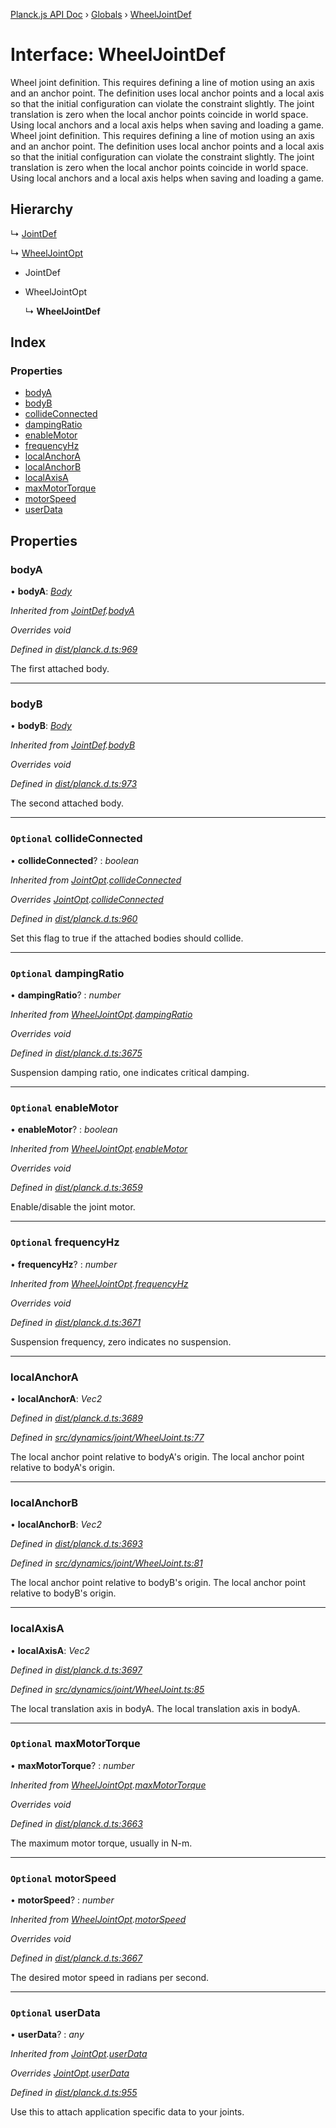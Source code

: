 [Planck.js API Doc](../README.md) › [Globals](../globals.md) › [WheelJointDef](wheeljointdef.md)

# Interface: WheelJointDef

Wheel joint definition. This requires defining a line of motion using an axis
and an anchor point. The definition uses local anchor points and a local axis
so that the initial configuration can violate the constraint slightly. The
joint translation is zero when the local anchor points coincide in world
space. Using local anchors and a local axis helps when saving and loading a
game.
Wheel joint definition. This requires defining a line of motion using an axis
and an anchor point. The definition uses local anchor points and a local axis
so that the initial configuration can violate the constraint slightly. The
joint translation is zero when the local anchor points coincide in world
space. Using local anchors and a local axis helps when saving and loading a
game.

## Hierarchy

  ↳ [JointDef](jointdef.md)

  ↳ [WheelJointOpt](wheeljointopt.md)

* JointDef

* WheelJointOpt

  ↳ **WheelJointDef**

## Index

### Properties

* [bodyA](wheeljointdef.md#bodya)
* [bodyB](wheeljointdef.md#bodyb)
* [collideConnected](wheeljointdef.md#optional-collideconnected)
* [dampingRatio](wheeljointdef.md#optional-dampingratio)
* [enableMotor](wheeljointdef.md#optional-enablemotor)
* [frequencyHz](wheeljointdef.md#optional-frequencyhz)
* [localAnchorA](wheeljointdef.md#localanchora)
* [localAnchorB](wheeljointdef.md#localanchorb)
* [localAxisA](wheeljointdef.md#localaxisa)
* [maxMotorTorque](wheeljointdef.md#optional-maxmotortorque)
* [motorSpeed](wheeljointdef.md#optional-motorspeed)
* [userData](wheeljointdef.md#optional-userdata)

## Properties

###  bodyA

• **bodyA**: *[Body](../classes/body.md)*

*Inherited from [JointDef](jointdef.md).[bodyA](jointdef.md#bodya)*

*Overrides void*

*Defined in [dist/planck.d.ts:969](https://github.com/shakiba/planck.js/blob/7e469c4/dist/planck.d.ts#L969)*

The first attached body.

___

###  bodyB

• **bodyB**: *[Body](../classes/body.md)*

*Inherited from [JointDef](jointdef.md).[bodyB](jointdef.md#bodyb)*

*Overrides void*

*Defined in [dist/planck.d.ts:973](https://github.com/shakiba/planck.js/blob/7e469c4/dist/planck.d.ts#L973)*

The second attached body.

___

### `Optional` collideConnected

• **collideConnected**? : *boolean*

*Inherited from [JointOpt](jointopt.md).[collideConnected](jointopt.md#optional-collideconnected)*

*Overrides [JointOpt](jointopt.md).[collideConnected](jointopt.md#optional-collideconnected)*

*Defined in [dist/planck.d.ts:960](https://github.com/shakiba/planck.js/blob/7e469c4/dist/planck.d.ts#L960)*

Set this flag to true if the attached bodies
should collide.

___

### `Optional` dampingRatio

• **dampingRatio**? : *number*

*Inherited from [WheelJointOpt](wheeljointopt.md).[dampingRatio](wheeljointopt.md#optional-dampingratio)*

*Overrides void*

*Defined in [dist/planck.d.ts:3675](https://github.com/shakiba/planck.js/blob/7e469c4/dist/planck.d.ts#L3675)*

Suspension damping ratio, one indicates critical damping.

___

### `Optional` enableMotor

• **enableMotor**? : *boolean*

*Inherited from [WheelJointOpt](wheeljointopt.md).[enableMotor](wheeljointopt.md#optional-enablemotor)*

*Overrides void*

*Defined in [dist/planck.d.ts:3659](https://github.com/shakiba/planck.js/blob/7e469c4/dist/planck.d.ts#L3659)*

Enable/disable the joint motor.

___

### `Optional` frequencyHz

• **frequencyHz**? : *number*

*Inherited from [WheelJointOpt](wheeljointopt.md).[frequencyHz](wheeljointopt.md#optional-frequencyhz)*

*Overrides void*

*Defined in [dist/planck.d.ts:3671](https://github.com/shakiba/planck.js/blob/7e469c4/dist/planck.d.ts#L3671)*

Suspension frequency, zero indicates no suspension.

___

###  localAnchorA

• **localAnchorA**: *Vec2*

*Defined in [dist/planck.d.ts:3689](https://github.com/shakiba/planck.js/blob/7e469c4/dist/planck.d.ts#L3689)*

*Defined in [src/dynamics/joint/WheelJoint.ts:77](https://github.com/shakiba/planck.js/blob/7e469c4/src/dynamics/joint/WheelJoint.ts#L77)*

The local anchor point relative to bodyA's origin.
The local anchor point relative to bodyA's origin.

___

###  localAnchorB

• **localAnchorB**: *Vec2*

*Defined in [dist/planck.d.ts:3693](https://github.com/shakiba/planck.js/blob/7e469c4/dist/planck.d.ts#L3693)*

*Defined in [src/dynamics/joint/WheelJoint.ts:81](https://github.com/shakiba/planck.js/blob/7e469c4/src/dynamics/joint/WheelJoint.ts#L81)*

The local anchor point relative to bodyB's origin.
The local anchor point relative to bodyB's origin.

___

###  localAxisA

• **localAxisA**: *Vec2*

*Defined in [dist/planck.d.ts:3697](https://github.com/shakiba/planck.js/blob/7e469c4/dist/planck.d.ts#L3697)*

*Defined in [src/dynamics/joint/WheelJoint.ts:85](https://github.com/shakiba/planck.js/blob/7e469c4/src/dynamics/joint/WheelJoint.ts#L85)*

The local translation axis in bodyA.
The local translation axis in bodyA.

___

### `Optional` maxMotorTorque

• **maxMotorTorque**? : *number*

*Inherited from [WheelJointOpt](wheeljointopt.md).[maxMotorTorque](wheeljointopt.md#optional-maxmotortorque)*

*Overrides void*

*Defined in [dist/planck.d.ts:3663](https://github.com/shakiba/planck.js/blob/7e469c4/dist/planck.d.ts#L3663)*

The maximum motor torque, usually in N-m.

___

### `Optional` motorSpeed

• **motorSpeed**? : *number*

*Inherited from [WheelJointOpt](wheeljointopt.md).[motorSpeed](wheeljointopt.md#optional-motorspeed)*

*Overrides void*

*Defined in [dist/planck.d.ts:3667](https://github.com/shakiba/planck.js/blob/7e469c4/dist/planck.d.ts#L3667)*

The desired motor speed in radians per second.

___

### `Optional` userData

• **userData**? : *any*

*Inherited from [JointOpt](jointopt.md).[userData](jointopt.md#optional-userdata)*

*Overrides [JointOpt](jointopt.md).[userData](jointopt.md#optional-userdata)*

*Defined in [dist/planck.d.ts:955](https://github.com/shakiba/planck.js/blob/7e469c4/dist/planck.d.ts#L955)*

Use this to attach application specific data to your joints.
